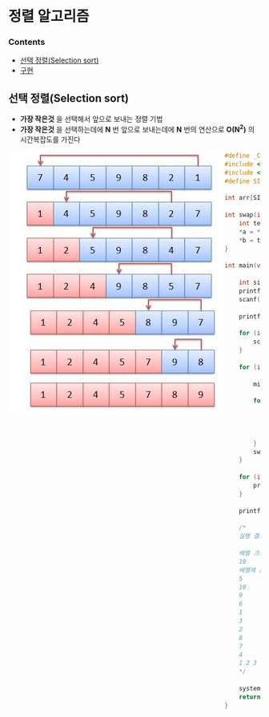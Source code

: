 # 정렬 알고리즘

### Contents

- [선택 정렬(Selection sort)](#선택-정렬Selection-Sort)
- [구현](#구현)



## 선택 정렬(Selection sort)

- **가장 작은것** 을 선택해서 앞으로 보내는 정렬 기법
- **가장 작은것** 을 선택하는데에 **N** 번 앞으로 보내는데에 **N** 번의 연산으로 **O(N<sup>2</sup>)** 의 시간복잡도를 가진다

<img src="Assets/SelectionSort.jpg" style = "float: left; width = 40%;">

``` c
#define _CRT_SECURE_NO_WARNINGS
#include <stdio.h>
#include <limits.h>
#define SIZE 1000

int arr[SIZE];

int swap(int* a, int* b) {
	int temp = *a;
	*a = *b;
	*b = temp;
}

int main(void) {

	int size, min, index;
	printf("배열 크기 입력\n");
	scanf("%d", &size);

	printf("배열에 들어갈 데이터 %d개 입력\n", size);

	for (int i = 0; i < size; i++) {
		scanf("%d", &arr[i]);
	}

	for (int i = 0; i < size; i++) {
		
		min = INT_MAX;

		for (int j = i; j < size; j++) {
			if (min > arr[j]) {
				min = arr[j];
				index = j;
			}
		}
		swap(&arr[i], &arr[index]);
	}

	for (int i = 0; i < size; i++) {
		printf("%d ", arr[i]);
	}

	printf("\n");

	/*
	실행 결과

	배열 크기 입력
	10
	배열에 들어갈 데이터 10개 입력
	5
	10
	9
	6
	1
	3
	2
	8
	7
	4
	1 2 3 4 5 6 7 8 9 10
	*/

	system("pause");
	return 0;
}
```

